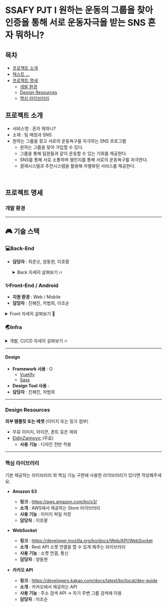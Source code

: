 # SSAFY PJT I 원하는 운동의 그룹을 찾아 인증을 통해 서로 운동자극을 받는 SNS 혼자 뭐하니?

## 목차

- [프로젝트 소개](#프로젝트-소개)
- [텍스트 ... ](#프로젝트-소개)
- [프로젝트 명세](#프로젝트-명세)
  - [개발 환경](#개발-환경)
  - [Design Resources](#design-resources)
  - [핵심 라이브러리](#핵심-라이브러리)
    <br>

## 프로젝트 소개

- 서비스명 : 혼자 뭐하니?
- 소재 : 팀 매칭과 SNS
- 원하는 그룹을 찾고 서로의 운동욕구를 자극하는 SNS 프로그램
  - 원하는 그룹을 찾아 가입할 수 있다.
  - 그룹을 통해 팀원들과 같이 운동할 수 있는 기회를 제공한다.
  - SNS를 통해 서로 소통하며 첼린지를 통해 서로의 운동욕구를 자극한다.
  - 결재시스템과 추천시스템을 활용해 차별화된 서비스를 제공한다.
<br>

## 프로젝트 명세

### 개발 환경

---
## :video_game: 기술 스택

### 💻Back-End

- **담당자** : 최준오, 양동현, 이호황

  <details>
      <summary>Back 자세히 살펴보기 🔥</summary>
      <ul>
        <li>기술스택 ⚙</li>
      </ul>
      <ul>
          <li>Spring-Boot : 2.3.9</li>
          <li>Spring-Boot-Data-JPA</li>
          <li>spring-boot-starter-mail</li>
          <li>spring-boot-starter-validation</li>
          <li>spring-boot-starter-jdbc</li>
          <li>openvidu-java-client : 2.17.0</li>
          <li>spring-boot-starter-websocket</li>
          <li>spring-cloud-starter-aws : 2.2.5</li>
          <li>jjwt : 0.9.1</li>
          <li>lombok</li>
          <li>mysql : 8.0.22</li>
      </ul>
      <ul>
        <li>라이브러리 📚</li>
      </ul>
  </details>

### ✨Front-End / Android

- **지원 환경** : Web / Mobile 
- **담당자** : 진해진, 차범희, 이조순

<details>
    <summary>Front 자세히 살펴보기 🌈</summary>
    <ul>
        <li>기술스택 ⚙</li>
    </ul>   
    <ul>
        <li>JS, HTML, CSS</li>
        <li>SCSS</li>
        <li>Vue.js @2.6.11</li>
    </ul>
    <li>--------------------------------------------------------------------------------------</li>
     <ul>
        <li>라이브러리 📚</li>
    </ul>   
    <ul>
        <li>axios @0.21.1 : Promise 기반 HTTP 클라이언트</li>
        <li>eslint & prettier @6.7.2 : 협업을 위한 formatter 라이브러리</li>
        <li>node-sass @5.0.0 : SASS/SCSS 적용을 위한 라이브러리</li>
        <li>sass-loader @10.1.1 : SASS/SCSS 적용을 위한 라이브러리</li>
    </ul>
</details>


### 🌏Infra

  <details>
      <summary>개발, CI/CD 자세히 살펴보기 🔥</summary>
      <ul>
          <li>AWS EC2 - Deploy Server</li>
          <li>AWS S3 - Image(File) Server</li>
          <li>Docker
            <li>Mysql - DB Server</li>
            <li>Jenkins</li> 
          </li>
          <li>GitLab</li>
      </ul>
  </details>

-------------------------------------------------

#### Design

- **Framework 사용** : O 
  - [Vuetify](https://vuetifyjs.com/)
  - [Sass](https://sass-lang.com/)
- **Design Tool 사용** : 
- **담당자** : 진해진, 차범희
  <br>

--------------------
### Design Resources
**외부 템플릿 또는 에셋** (이미지 또는 링크 첨부)

- 무료 이미지, 아이콘, 폰트 등은 제외
- [EldinZaimovic](https://eldin.space/) (무료)
  - **사용 기능** : 디자인 전반 적용
    <br>


-------------------
### 핵심 라이브러리
기본 제공하는 라이브러리 외 핵심 기능 구현에 사용한 라이브러리가 있다면 작성해주세요.  
- **Amazon S3**

  - **링크** : https://aws.amazon.com/ko/s3/
  - **소개** : AWS에서 제공하는 Store 라이브러리
  - **사용 기능** : 이미지 파일 저장 
  - **담당자** : 이호황

- **WebSocket**

  - **링크** : https://developer.mozilla.org/ko/docs/Web/API/WebSocket
  - **소개** : Rest API 소켓 연결을 할 수 있게 해주는 라이브러리
  - **사용 기능** : 소켓 연결, 통신
  - **담당자** : 양동현

- **카카오 API**

  - **링크** : https://developers.kakao.com/docs/latest/ko/local/dev-guide
  - **소개** : 카카오에서 제공하는 API
  - **사용 기능** : 주소 검색 API -> 자기 주변 그룹 검색에 이용
  - **담당자** : 이조순

